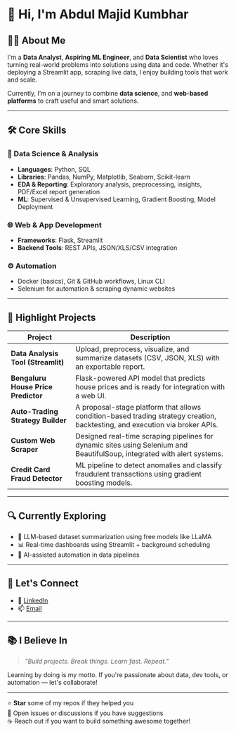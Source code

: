 # 👋 Hi, I'm Abdul Majid Kumbhar

## 🧑‍💻 About Me

I'm a **Data Analyst**, **Aspiring ML Engineer**, and **Data Scientist** who loves turning real-world problems into solutions using data and code. Whether it's deploying a Streamlit app, scraping live data, I enjoy building tools that work and scale.

Currently, I’m on a journey to combine **data science**, and **web-based platforms** to craft useful and smart solutions.

---

## 🛠️ Core Skills

### 🧠 Data Science & Analysis
- **Languages**: Python, SQL
- **Libraries**: Pandas, NumPy, Matplotlib, Seaborn, Scikit-learn
- **EDA & Reporting**: Exploratory analysis, preprocessing, insights, PDF/Excel report generation
- **ML**: Supervised & Unsupervised Learning, Gradient Boosting, Model Deployment

### 🌐 Web & App Development
- **Frameworks**: Flask, Streamlit
- **Backend Tools**: REST APIs, JSON/XLS/CSV integration

### ⚙️ Automation
- Docker (basics), Git & GitHub workflows, Linux CLI
- Selenium for automation & scraping dynamic websites

---

## 🚀 Highlight Projects

| Project | Description |
|--------|-------------|
| **Data Analysis Tool (Streamlit)** | Upload, preprocess, visualize, and summarize datasets (CSV, JSON, XLS) with an exportable report. |
| **Bengaluru House Price Predictor** | Flask-powered API model that predicts house prices and is ready for integration with a web UI. |
| **Auto-Trading Strategy Builder** | A proposal-stage platform that allows condition-based trading strategy creation, backtesting, and execution via broker APIs. |
| **Custom Web Scraper** | Designed real-time scraping pipelines for dynamic sites using Selenium and BeautifulSoup, integrated with alert systems. |
| **Credit Card Fraud Detector** | ML pipeline to detect anomalies and classify fraudulent transactions using gradient boosting models. |

---

## 🔍 Currently Exploring

- 🧠 LLM-based dataset summarization using free models like LLaMA
- 📊 Real-time dashboards using Streamlit + background scheduling
- 🤖 AI-assisted automation in data pipelines

---

## 🤝 Let's Connect

- 💼 [LinkedIn](https://www.linkedin.com/in/majidkumbhar/)
- 📫 [Email](kumbharmajid200@gmail.com) 

---

## 📚 I Believe In

> *“Build projects. Break things. Learn fast. Repeat.”*

Learning by doing is my motto. If you're passionate about data, dev tools, or automation — let's collaborate!

---

⭐ **Star** some of my repos if they helped you  
🐛 Open issues or discussions if you have suggestions  
☕ Reach out if you want to build something awesome together!
